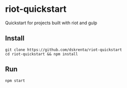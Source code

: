 # riot-quickstart
Quickstart for projects built with riot and gulp

## Install
```
git clone https://github.com/dskrenta/riot-quickstart
cd riot-quickstart && npm install
```

## Run
`npm start`
